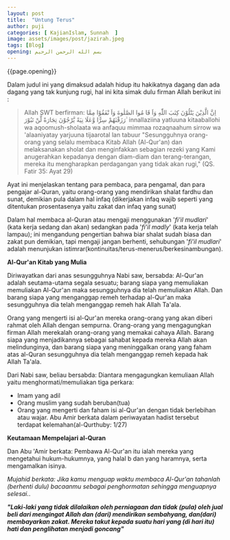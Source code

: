 ```yaml
---
layout: post
title:  "Untung Terus"
author: puji
categories: [ KajianIslam, Sunnah  ]
image: assets/images/post/jazirah.jpeg
tags: [Blog]
opening: بسم الله الرحمن الرحيم
---
```


{{page.opening}}  

   Dalam judul ini yang dimaksud adalah hidup itu hakikatnya
dagang dan ada dagang yang tak kunjung rugi,   hal ini kita simak
dulu firman Allah berikut ini :
> Allah SWT berfirman:
اِنَّ الَّذِيْنَ يَتْلُوْنَ كِتٰبَ اللّٰهِ وَاَ قَا مُوا الصَّلٰوةَ وَاَ نْفَقُوْا مِمَّا رَزَقْنٰهُمْ سِرًّا وَّعَلَا نِيَةً يَّرْجُوْنَ تِجَارَةً لَّنْ تَبُوْرَ ۙ
innallaziina yatluuna kitaaballohi wa aqoomush-sholaata wa anfaquu mimmaa rozaqnaahum sirrow wa 'alaaniyatay yarjuuna tijaarotal lan tabuur
"Sesungguhnya orang-orang yang selalu membaca Kitab Allah (Al-Qur'an) dan melaksanakan sholat dan menginfakkan sebagian rezeki yang Kami anugerahkan kepadanya dengan diam-diam dan terang-terangan, mereka itu mengharapkan perdagangan yang tidak akan rugi,"
(QS. Fatir 35: Ayat 29)

   Ayat ini menjelaskan tentang para pembaca, para pengamal,
dan para pengajar al-Quran, yaitu orang-orang yang mendirikan
shalat fardhu dan sunat, demikian pula dalam hal infaq (dikerjakan
infaq wajib seperti yang ditentukan prosentasenya yaitu zakat dan infaq yang sunat)

   Dalam hal membaca al-Quran atau mengaji menggunakan '*fi'il* *mudlari*' (kata kerja sedang dan akan)
sedangkan pada '*fi'il madly*' (kata kerja telah lampau); ini mengandung pengertian bahwa biar shalat sudah
biasa dan zakat pun demikian, tapi mengaji jangan berhenti, sehubungan '*fi'il mudlari*' adalah menunjukan istimrar(kontinuitas/terus-menerus/berkesinambungan).

**Al-Qur'an Kitab yang Mulia**

   Diriwayatkan dari anas sesungguhnya Nabi saw, bersabda:
Al-Qur'an adalah seutama-utama segala sesuatu; barang siapa yang memuliakan
memuliakan Al-Qur'an maka sesungguhnya dia telah memuliakan Allah.
Dan barang siapa yang menganggap remeh terhadap al-Qur'an maka sesungguhnya dia telah
menganggap remeh hak Allah Ta'ala.

   Orang yang mengerti isi al-Qur'an mereka orang-orang yang akan diberi rahmat oleh Allah
dengan sempurna. Orang-orang yang mengagungkan firman Allah merekalah orang-orang yang
memakai cahaya Allah. Barang siapa yang menjadikannya sebagai sahabat kepada mereka Allah
akan melindunginya, dan barang siapa yang meninggalkan orang yang faham atas al-Quran sesungguhnya
dia telah menganggap remeh kepada hak Allah Ta'ala.

   Dari Nabi saw, beliau bersabda: Diantara mengagungkan kemuliaan Allah yaitu menghormati/memuliakan
tiga perkara:
* Imam yang adil
* Orang muslim yang sudah beruban(tua)
* Orang yang mengerti dan faham isi al-Qur'an dengan tidak berlebihan atau wajar.
Abu Amir berkata dalam periwayatan hadist tersebut terdapat kelemahan(al-Qurthuby: 1/27)

**Keutamaan Mempelajari al-Quran**

   Dan Abu 'Amir berkata: Pembawa Al-Qur'an itu ialah mereka yang mengetahui hukum-hukumnya, yang halal b
dan yang haramnya, serta mengamalkan isinya.

   _Mujahid berkata: Jika kamu menguap waktu membaca Al-Qur'an tahanlah (berhenti dulu) bacaanmu sebagai
penghormatan sehingga menguapnya selesai._.

**_"Laki-laki yang tidak dilalaikan oleh perniagaan dan tidak (pula) oleh jual beli dari mengingat Allah dan (dari)
mendirikan sembahyang, dan(dari) membayarkan zakat. Mereka takut kepada suatu hari yang (di hari itu) hati dan
penglihatan menjadi goncang"_**
